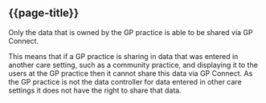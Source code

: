 ## {{page-title}}

Only the data that is owned by the GP practice is able to be shared via GP Connect.

This means that if a GP practice is sharing in data that was entered in another care setting, such as a community practice, and displaying it to the users at the GP practice then it cannot share this data via GP Connect. As the GP practice is not the data controller for data entered in other care settings it does not have the right to share that data.